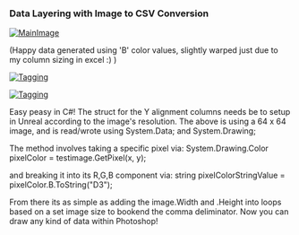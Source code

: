 ### Data Layering with Image to CSV Conversion

[![MainImage](https://david-miller.life/images/datalayer_diagram.png)](https://david-miller.life/images/datalayer_diagram.png)

(Happy data generated using 'B' color values, slightly warped just due to my column sizing in excel :) )

[![Tagging](https://david-miller.life/images/datalayer_happy.png)](https://david-miller.life/images/datalayer_happy.png)

[![Tagging](https://david-miller.life/images/datalayer_num.png)](https://david-miller.life/images/datalayer_load.png)

Easy peasy in C#!  The struct for the Y alignment columns needs be to setup in Unreal according to the image's resolution.  The above is using a 64 x 64 image, and is read/wrote using System.Data; and System.Drawing;

The method involves taking a specific pixel via:
System.Drawing.Color pixelColor = testimage.GetPixel(x, y);

and breaking it into its R,G,B component via:
string pixelColorStringValue = pixelColor.B.ToString("D3");

From there its as simple as adding the image.Width and .Height into loops based on a set image size to bookend the comma deliminator.  Now you can draw any kind of data within Photoshop!